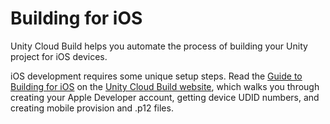 # Building for iOS

Unity Cloud Build helps you automate the process of building your Unity project for iOS devices.

iOS development requires some unique setup steps. Read the [Guide to Building for iOS](https://build.cloud.unity3d.com/support/guides/ios/) on the [Unity Cloud Build website](https://build.cloud.unity3d.com), which walks you through creating your Apple Developer account, getting device UDID numbers, and creating mobile provision and .p12 files.